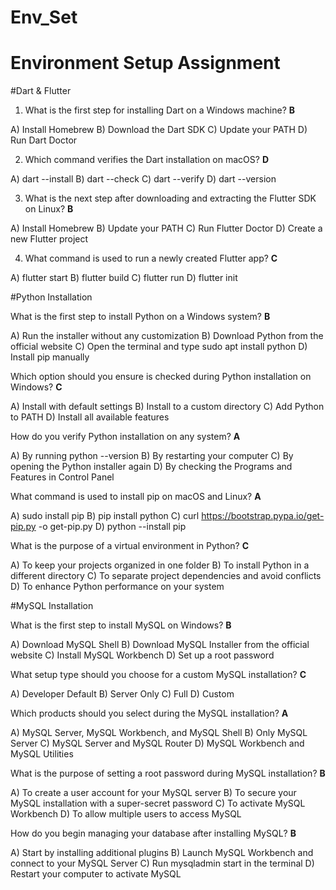 # Env_Set

# Environment Setup Assignment

#Dart & Flutter

1. What is the first step for installing Dart on a Windows machine? **B**

A) Install Homebrew
B) Download the Dart SDK
C) Update your PATH
D) Run Dart Doctor


2. Which command verifies the Dart installation on macOS? **D**

A) dart --install
B) dart --check
C) dart --verify
D) dart --version


3. What is the next step after downloading and extracting the Flutter SDK on Linux? **B**

A) Install Homebrew
B) Update your PATH
C) Run Flutter Doctor
D) Create a new Flutter project


4. What command is used to run a newly created Flutter app? **C**

A) flutter start
B) flutter build
C) flutter run
D) flutter init


#Python Installation

What is the first step to install Python on a Windows system? **B**

A) Run the installer without any customization
B) Download Python from the official website
C) Open the terminal and type sudo apt install python
D) Install pip manually

Which option should you ensure is checked during Python installation on Windows? **C**

A) Install with default settings
B) Install to a custom directory
C) Add Python to PATH
D) Install all available features

How do you verify Python installation on any system? **A**

A) By running python --version
B) By restarting your computer
C) By opening the Python installer again
D) By checking the Programs and Features in Control Panel

What command is used to install pip on macOS and Linux? **A**

A) sudo install pip
B) pip install python
C) curl https://bootstrap.pypa.io/get-pip.py -o get-pip.py
D) python --install pip

What is the purpose of a virtual environment in Python? **C**

A) To keep your projects organized in one folder
B) To install Python in a different directory
C) To separate project dependencies and avoid conflicts
D) To enhance Python performance on your system

#MySQL Installation

What is the first step to install MySQL on Windows? **B**

A) Download MySQL Shell
B) Download MySQL Installer from the official website
C) Install MySQL Workbench
D) Set up a root password

What setup type should you choose for a custom MySQL installation? **C**

A) Developer Default
B) Server Only
C) Full
D) Custom

Which products should you select during the MySQL installation? **A**

A) MySQL Server, MySQL Workbench, and MySQL Shell
B) Only MySQL Server
C) MySQL Server and MySQL Router
D) MySQL Workbench and MySQL Utilities

What is the purpose of setting a root password during MySQL installation? **B**

A) To create a user account for your MySQL server
B) To secure your MySQL installation with a super-secret password
C) To activate MySQL Workbench
D) To allow multiple users to access MySQL

How do you begin managing your database after installing MySQL? **B**

A) Start by installing additional plugins
B) Launch MySQL Workbench and connect to your MySQL Server
C) Run mysqladmin start in the terminal
D) Restart your computer to activate MySQL
